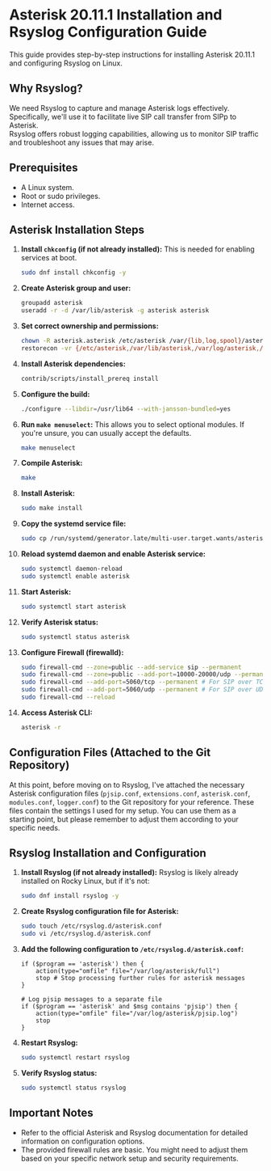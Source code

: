 # Asterisk 20.11.1 Installation and Rsyslog Configuration Guide

This guide provides step-by-step instructions for installing Asterisk 20.11.1 and configuring Rsyslog on Linux.  

## Why Rsyslog?

We need Rsyslog to capture and manage Asterisk logs effectively.  
Specifically, we'll use it to facilitate live SIP call transfer from SIPp to Asterisk.  
Rsyslog offers robust logging capabilities, allowing us to monitor SIP traffic and troubleshoot any issues that may arise.

## Prerequisites

*   A Linux system.
*   Root or sudo privileges.
*   Internet access.

## Asterisk Installation Steps

1.  **Install `chkconfig` (if not already installed):** This is needed for enabling services at boot.

    ```bash
    sudo dnf install chkconfig -y
    ```

2.  **Create Asterisk group and user:**

    ```bash
    groupadd asterisk
    useradd -r -d /var/lib/asterisk -g asterisk asterisk
    ```

3.  **Set correct ownership and permissions:**

    ```bash
    chown -R asterisk.asterisk /etc/asterisk /var/{lib,log,spool}/asterisk /usr/lib64/asterisk
    restorecon -vr {/etc/asterisk,/var/lib/asterisk,/var/log/asterisk,/var/spool/asterisk}
    ```

4.  **Install Asterisk dependencies:**

    ```bash
    contrib/scripts/install_prereq install
    ```

5.  **Configure the build:**

    ```bash
    ./configure --libdir=/usr/lib64 --with-jansson-bundled=yes
    ```

6.  **Run `make menuselect`:** This allows you to select optional modules. If you're unsure, you can usually accept the defaults.

    ```bash
    make menuselect
    ```

7.  **Compile Asterisk:**

    ```bash
    make
    ```

8.  **Install Asterisk:**

    ```bash
    sudo make install
    ```

9.  **Copy the systemd service file:**

    ```bash
    sudo cp /run/systemd/generator.late/multi-user.target.wants/asterisk.service /etc/systemd/system/
    ```

10. **Reload systemd daemon and enable Asterisk service:**

    ```bash
    sudo systemctl daemon-reload
    sudo systemctl enable asterisk
    ```

11. **Start Asterisk:**

    ```bash
    sudo systemctl start asterisk
    ```

12. **Verify Asterisk status:**

    ```bash
    sudo systemctl status asterisk
    ```

13. **Configure Firewall (firewalld):**

    ```bash
    sudo firewall-cmd --zone=public --add-service sip --permanent
    sudo firewall-cmd --zone=public --add-port=10000-20000/udp --permanent  # For RTP traffic
    sudo firewall-cmd --add-port=5060/tcp --permanent # For SIP over TCP (if used)
    sudo firewall-cmd --add-port=5060/udp --permanent # For SIP over UDP (if used)
    sudo firewall-cmd --reload
    ```

14. **Access Asterisk CLI:**

    ```bash
    asterisk -r
    ```

## Configuration Files (Attached to the Git Repository)

At this point, before moving on to Rsyslog, I've attached the necessary Asterisk configuration files 
(`pjsip.conf`, `extensions.conf`, `asterisk.conf`, `modules.conf`, `logger.conf`) to the Git repository for your reference. 
These files contain the settings I used for my setup. 
You can use them as a starting point, but please remember to adjust them according to your specific needs.

## Rsyslog Installation and Configuration

1.  **Install Rsyslog (if not already installed):**  Rsyslog is likely already installed on Rocky Linux, but if it's not:

    ```bash
    sudo dnf install rsyslog -y
    ```

2.  **Create Rsyslog configuration file for Asterisk:**

    ```bash
    sudo touch /etc/rsyslog.d/asterisk.conf
    sudo vi /etc/rsyslog.d/asterisk.conf
    ```

3.  **Add the following configuration to `/etc/rsyslog.d/asterisk.conf`:**

    ```
    if ($program == 'asterisk') then {
        action(type="omfile" file="/var/log/asterisk/full")
        stop # Stop processing further rules for asterisk messages
    }

    # Log pjsip messages to a separate file
    if ($program == 'asterisk' and $msg contains 'pjsip') then {
        action(type="omfile" file="/var/log/asterisk/pjsip.log")
        stop
    }
    ```

4.  **Restart Rsyslog:**

    ```bash
    sudo systemctl restart rsyslog
    ```

5.  **Verify Rsyslog status:**

    ```bash
    sudo systemctl status rsyslog
    ```

## Important Notes

*   Refer to the official Asterisk and Rsyslog documentation for detailed information on configuration options.
*   The provided firewall rules are basic. You might need to adjust them based on your specific network setup and security requirements.
